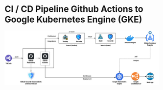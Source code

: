 # CI / CD Pipeline Github Actions to Google Kubernetes Engine (GKE)

![alt](img/ci-cd-github-actions.jpg)